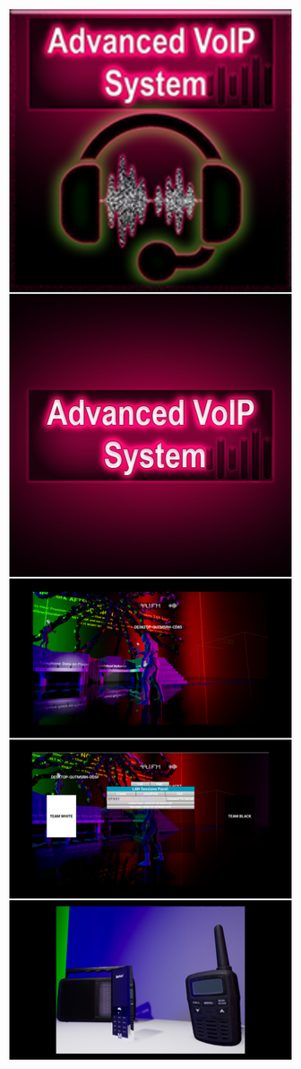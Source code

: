 <img src="Logo-thumbnail_UE.png" width="512">
<img src="Featured.jpg" width="512">
<img src="1.jpg" width="512">
<img src="2.jpg" width="512">
<img src="3.jpg" width="512">
